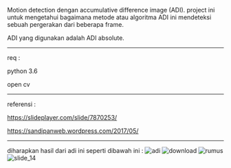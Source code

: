 Motion detection dengan accumulative difference image (ADI).
project ini untuk mengetahui bagaimana metode atau algoritma ADI ini mendeteksi sebuah pergerakan dari beberapa frame.

ADI yang digunakan adalah ADI absolute.

--------------------------------------------------------------------------------------------------------------------
req :

python 3.6

open cv

---------------------------------------------------------------------------------------------------------------------
referensi :

https://slideplayer.com/slide/7870253/

https://sandipanweb.wordpress.com/2017/05/

---------------------------------------------------------------------------------------------------------------------

diharapkan hasil dari adi ini seperti dibawah ini :
![adi](https://user-images.githubusercontent.com/23205402/56074697-6f71c180-5de9-11e9-8cb4-ee58a576e0aa.png)
![download](https://user-images.githubusercontent.com/23205402/56074698-6f71c180-5de9-11e9-9533-be789c6652f8.png)
![rumus](https://user-images.githubusercontent.com/23205402/56074699-700a5800-5de9-11e9-9f28-b63c46698c3c.png)
![slide_14](https://user-images.githubusercontent.com/23205402/56074700-700a5800-5de9-11e9-9047-f3f7c368a96d.jpg)
